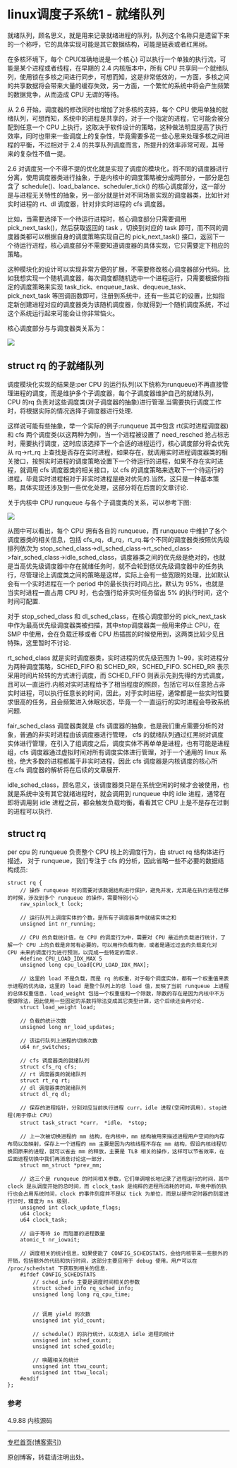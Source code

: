 # linux调度子系统1 - 就绪队列
就绪队列，顾名思义，就是用来记录就绪进程的队列，队列这个名称只是遗留下来的一个称呼，它的具体实现可能是其它数据结构，可能是链表或者红黑树。   

在多核环境下，每个 CPU(准确地说是一个核心) 可以执行一个单独的执行流，可能是某个进程或者线程，在早期的 2.4 内核版本中，所有 CPU 共享同一个就绪队列，使用锁在多核之间进行同步，可想而知，这是非常低效的，一方面，多核之间的共享数据将会带来大量的缓存失效，另一方面，一个繁忙的系统中将会产生频繁的数据竞争，从而造成 CPU 无谓的等待。   

从 2.6 开始，调度器的修改同时也增加了对多核的支持，每个 CPU 使用单独的就绪队列，可想而知，系统中的进程是共享的，对于一个指定的进程，它可能会被分配到任意一个 CPU 上执行，这取决于软件设计的策略，这种做法明显提高了执行效率，同时也带来一些调度上的复杂性，毕竟需要多花一些心思来处理多核之间进程的平衡，不过相对于 2.4 的共享队列调度而言，所提升的效率非常可观，其带来的复杂性不值一提。  

2.6 对调度另一个不得不提的优化就是实现了调度的模块化，将不同的调度器进行分离，使用调度器类进行抽象，于是内核中的调度策略被分成两部分，一部分是包含了 schedule()、load_balance、scheduler_tick() 的核心调度部分，这一部分是与进程无关特性的抽象，另一部分就是针对不同场景实现的调度器类，比如针对实时进程的 rt、dl 调度器，针对非实时进程的 cfs 调度器。  

比如，当需要选择下一个待运行进程时，核心调度部分只需要调用 pick_next_task()，然后获取返回的 task ，切换到对应的 task 即可，而不同的调度器类都可以根据自身的调度策略实现自己的 pick_next_task() 接口，返回下一个待运行进程，核心调度部分不需要知道调度器的具体实现，它只需要定下相应的策略。 

这种模块化的设计可以实现非常方便的扩展，不需要修改核心调度器部分代码。比如我想实现一个随机调度器，每次调度都随机选中一个进程运行，只需要根据你指定的调度策略来实现 task_tick、enqueue_task、dequeue_task、pick_next_task 等回调函数即可，注册到系统中，还有一些其它的设置，比如指定新创建进程对应的调度器类为该随机调度器，你就得到一个随机调度系统，不过这个系统运行起来可能会让你非常恼火。  

核心调度部分与与调度器类关系为：

![](https://gitee.com/linux-downey/bloc_test/raw/master/zhihu_picture/schedule/%E6%A0%B8%E5%BF%83%E8%B0%83%E5%BA%A6%E9%83%A8%E5%88%86%E4%B8%8E%E8%B0%83%E5%BA%A6%E5%99%A8%E7%B1%BB%E5%85%B3%E7%B3%BB.png)

 




## struct rq 的子就绪队列
调度模块化实现的结果是:per CPU 的运行队列(以下统称为runqueue)不再直接管理进程的调度，而是维护多个子调度器，每个子调度器维护自己的就绪队列，CPU 的rq 负责对这些调度类(对子调度器的抽象)进行管理.当需要执行调度工作时，将根据实际的情况选择子调度器进行处理.    

这样说可能有些抽象，举一个实际的例子:runqueue 其中包含 rt(实时进程调度器) 和 cfs 两个调度类(以这两种为例)，当一个进程被设置了 need_resched 抢占标志时，需要执行调度，这时应该选择下一个合适的进程运行，核心调度部分将会优先从 rq->rt_rq 上查找是否存在实时进程，如果存在，就调用实时进程调度器类的相关接口，按照实时进程的调度策略设置下一个待运行的进程，如果不存在实时进程，就调用 cfs 调度器类的相关接口，以 cfs 的调度策略来选取下一个待运行的进程，毕竟实时进程相对于非实时进程是绝对优先的.当然，这只是一种基本策略，具体实现还涉及到一些优化处理，这部分将在后面的文章讨论.  

关于内核中 CPU runqueue 与各个子调度类的关系，可以参考下图:

![](https://gitee.com/linux-downey/bloc_test/raw/master/zhihu_picture/schedule/runqueue%E7%BB%93%E6%9E%84.jpg)

从图中可以看出，每个 CPU 拥有各自的 runqueue，而 runqueue 中维护了各个调度器类的相关信息，包括 cfs_rq，dl_rq，rt_rq.每个不同的调度器类按照优先级排列依次为 stop_sched_class->dl_sched_class->rt_sched_class->fair_sched_class->idle_sched_class，调度器类之间的优先级是绝对的，也就是当高优先级调度器中存在就绪任务时，就不会轮到低优先级调度器中的任务执行，尽管理论上调度类之间的策略是这样，实际上会有一些宽限的处理，比如默认会有一个实时进程在一个 period 中的最长执行时间占比，默认为 95%，也就是当实时进程一直占用 CPU 时，也会强行给非实时任务留出 5% 的执行时间，这个时间可配置.   

对于 stop_sched_class 和 dl_sched_class，在核心调度部分的 pick_next_task 中作为最高优先级调度器类被扫描，其中stop调度器类一般用来停止 CPU，在 SMP 中使用，会在负载迁移或者 CPU 热插拔的时候使用到，这两类比较少见且特殊，这里暂时不讨论.

rt_sched_class 就是实时调度器类，实时进程的优先级范围为 1~99，实时进程分为两种调度策略，SCHED_FIFO 和 SCHED_RR，SCHED_FIFO. SCHED_RR 表示采用时间片轮转的方式进行调度，而 SCHED_FIFO 则表示先到先得的方式调度，且可以一直运行.内核对实时进程给予了相当程度的照顾，包括它可以任意抢占非实时进程，可以执行任意长的时间，因此，对于实时进程，通常都是一些实时性要求很高的任务，且会频繁进入休眠状态，毕竟一个一直运行的实时进程会导致系统问题.

fair_sched_class 调度器类就是 cfs 调度器的抽象，也是我们重点需要分析的对象，普通的非实时进程由该调度器进行管理， cfs 的就绪队列通过红黑树对调度实体进行管理，在引入了组调度之后，调度实体不再单单是进程，也有可能是进程组，cfs 调度器通过虚拟时间对所有调度实体进行管理，对于一个通用的 linux 系统，绝大多数的进程都属于非实时进程，因此 cfs 调度器是内核调度的核心所在.cfs 调度器的解析将在后续的文章展开.  

idle_sched_class，顾名思义，该调度器类只是在系统空闲的时候才会被使用，也就是系统中没有其它就绪进程时，就会调用到 runqueue 中的 idle 进程，通常在即将调用到 idle 进程之前，都会触发负载均衡，看看其它 CPU 上是不是存在过剩的进程可以执行.  




## struct rq
per cpu 的 runqueue 负责整个 CPU 核上的调度行为，由 struct rq 结构体进行描述， 对于 runqueue，我们专注于 cfs 的分析，因此省略一些不必要的数据结构成员:


```
struct rq {
    // 操作 runqueue 时的需要对该数据结构进行保护，避免并发，尤其是在执行进程迁移的时候，涉及到多个 runqueue 的操作，需要特别小心
    raw_spinlock_t lock;

    // 运行队列上调度实体的个数，是所有子调度器类中就绪实体之和
    unsigned int nr_running;

    // CPU 的负载统计值，在 CPU 的调度行为中，需要对 CPU 最近的负载进行统计，了解一个 CPU 上的负载是非常有必要的，可以用作负载均衡，或者是通过过去的负载变化对 CPU 未来的调度行为进行预测，以完成一些特定的需求.   
    #define CPU_LOAD_IDX_MAX 5
	unsigned long cpu_load[CPU_LOAD_IDX_MAX];

    // 这里的 load 不是负载，而是 rq 的权重，对于每个调度实体，都有一个权重值来表示进程的优先级，这里的 load 是整个队列上的总 load 值，反映了当前 runqueue 上进程的总体权重信息. load_weight 包括一个权重值和一个除数，除数的存在是因为内核中不方便做除法，因此使用一些固定的系数将除法变成其它类型计算，这个后续还会再讨论.  
    struct load_weight load;

    // 负载的统计次数
    unsigned long nr_load_updates;

    // 该运行队列上进程的切换次数
    u64 nr_switches;

    // cfs 调度器类的就绪队列
    struct cfs_rq cfs;
    // rt 调度器类的就绪队列
	struct rt_rq rt;
    // dl 调度器类的就绪队列
	struct dl_rq dl;

    // 保存的进程指针，分别对应当前执行进程 curr，idle 进程(空闲时调用)，stop进程(用于停止 CPU)
    struct task_struct *curr， *idle， *stop;

    // 上一次被切换进程的 mm 结构，在内核中，mm 结构被用来描述进程用户空间的内存布局以及映射，保存上一个进程的 mm 主要是因为内核线程不存在 mm 结构，假设内核线程切换回原来的进程，就可以省去 mm 的释放，主要是 TLB 相关的操作，这样可以节省效率，在后面进程切换中我们再消息讨论这一部分.  
    struct mm_struct *prev_mm;

    // 这三个是 runqueue 的时间相关参数，它们单调增长地记录了进程运行的时间，其中 clock 是从调度开始的总时间，而 clock_task 是纯粹的进程所消耗的时间，毕竟中断的执行也会占用系统时间，clock 的事件刻度并不是以 tick 为单位，而是以硬件定时器的刻度进行计时，精度为 ns 级别. 
    unsigned int clock_update_flags;
	u64 clock;
	u64 clock_task;

    // 由于等待 io 而阻塞的进程数量
    atomic_t nr_iowait;

    // 调度相关的统计信息，如果使能了 CONFIG_SCHEDSTATS，会给内核带来一些额外的开销，包括额外的代码和执行时间，这部分主要应用于 debug 使用，用户可以在 /proc/schedstat 下获取到相关的信息.
    #ifdef CONFIG_SCHEDSTATS
        // sched_info 主要是调度时间相关的参数
        struct sched_info rq_sched_info;
        unsigned long long rq_cpu_time;
        

        // 调用 yield 的次数
        unsigned int yld_count;

        // schedule() 的执行统计，以及进入 idle 进程的统计
        unsigned int sched_count;
        unsigned int sched_goidle;

        // 唤醒相关的统计
        unsigned int ttwu_count;
        unsigned int ttwu_local;
    #endif
};
```



### 参考

4.9.88 内核源码

---

[专栏首页(博客索引)](https://zhuanlan.zhihu.com/p/362640343)

原创博客，转载请注明出处。



